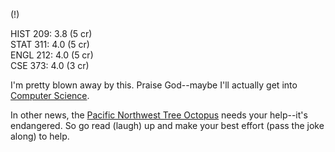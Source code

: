 (!)

HIST 209: 3.8 (5 cr)<br />
STAT 311: 4.0 (5 cr)<br />
ENGL 212: 4.0 (5 cr)<br />
CSE 373: 4.0 (3 cr)<br />

I'm pretty blown away by this.  Praise God--maybe I'll actually get into <a href="http://www.cs.washington.edu/">Computer Science</a>.

In other news, the <a href="http://zapatopi.net/treeoctopus.html">Pacific Northwest Tree Octopus</a> needs your help--it's endangered.  So go read (laugh) up and make your best effort (pass the joke along) to help.